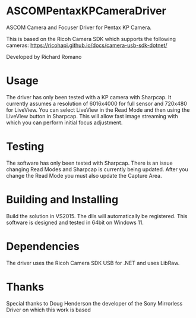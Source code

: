 # ASCOMPentaxKPCameraDriver

ASCOM Camera and Focuser Driver for Pentax KP Camera.

This is based on the Ricoh Camera SDK which supports the following cameras:
https://ricohapi.github.io/docs/camera-usb-sdk-dotnet/

Developed by Richard Romano

# Usage

The driver has only been tested with a KP camera with Sharpcap.  It currently assumes a resolution of 6016x4000 for full sensor and 720x480 for LiveView.  You can select LiveView in the Read Mode and then using the LiveView button in Sharpcap.  This will allow fast image streaming with which you can perform initial focus adjustment.

# Testing

The software has only been tested with Sharpcap.  There is an issue changing Read Modes and Sharpcap is currently being updated.  After you change the Read Mode you must also update the Capture Area.

# Building and Installing

Build the solution in VS2015.  The dlls will automatically be registered.  This software is designed and tested in 64bit on Windows 11.

# Dependencies

The driver uses the Ricoh Camera SDK USB for .NET and uses LibRaw.

# Thanks

Special thanks to Doug Henderson the developer of the Sony Mirrorless Driver on which this work is based
